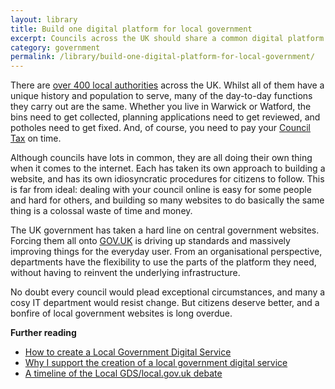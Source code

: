 ```yaml
---
layout: library
title: Build one digital platform for local government
excerpt: Councils across the UK should share a common digital platform. Getting this right would save money and provide a better experience for citizens.
category: government
permalink: /library/build-one-digital-platform-for-local-government/
---
```


There are [over 400 local authorities](http://en.wikipedia.org/wiki/Political_make-up_of_local_councils_in_the_United_Kingdom) across the UK. Whilst all of them have a unique history and population to serve, many of the day-to-day functions they carry out are the same. Whether you live in Warwick or Watford, the bins need to get collected, planning applications need to get reviewed, and potholes need to get fixed. And, of course, you need to pay your [Council Tax](https://www.gov.uk/council-tax) on time.

Although councils have lots in common, they are all doing their own thing when it comes to the internet. Each has taken its own approach to building a website, and has its own idiosyncratic procedures for citizens to follow. This is far from ideal: dealing with your council online is easy for some people and hard for others, and building so many websites to do basically the same thing is a colossal waste of time and money.

The UK government has taken a hard line on central government websites. Forcing them all onto [GOV.UK](http://www.gov.uk) is driving up standards and massively improving things for the everyday user. From an organisational perspective, departments have the flexibility to use the parts of the platform they need, without having to reinvent the underlying infrastructure.

No doubt every council would plead exceptional circumstances, and many a cosy IT department would resist change. But citizens deserve better, and a bonfire of local government websites is long overdue.

**Further reading**

 - [How to create a Local Government Digital Service](http://www.computerweekly.com/opinion/How-to-create-a-Local-Government-Digital-Service)
 - [Why I support the creation of a local government digital service](http://www.theguardian.com/public-leaders-network/2014/sep/08/local-government-digital-service-gds)
 - [A timeline of the Local GDS/local.gov.uk debate](https://github.com/LocalGovDigital/localgovdigital.github.io/wiki/Local-GDS)
